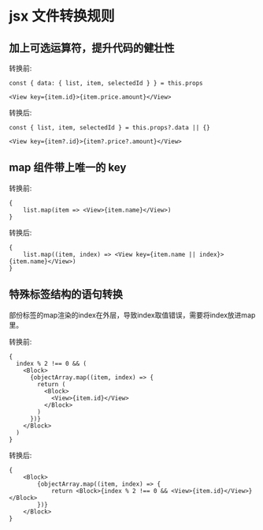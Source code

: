 # jsx 文件转换规则

## 加上可选运算符，提升代码的健壮性

转换前:
```
const { data: { list, item, selectedId } } = this.props

<View key={item.id}>{item.price.amount}</View>
```

转换后:
```
const { list, item, selectedId } = this.props?.data || {}

<View key={item?.id}>{item?.price?.amount}</View>
```

## map 组件带上唯一的 key

转换前:
```
{
    list.map(item => <View>{item.name}</View>)
}
```

转换后:
```
{
    list.map((item, index) => <View key={item.name || index}>{item.name}</View>)
}
```

## 特殊标签结构的语句转换

部份标签的map渲染的index在外层，导致index取值错误，需要将index放进map里。

转换前:
```
{
  index % 2 !== 0 && (
    <Block>
      {objectArray.map((item, index) => {
        return (
          <Block>
            <View>{item.id}</View>
          </Block>
        )
      })}
    </Block>
  )
}
```

转换后:
```
{
    <Block>
        {objectArray.map((item, index) => {
            return <Block>{index % 2 !== 0 && <View>{item.id}</View>}</Block>
        })}
    </Block>
}
```

